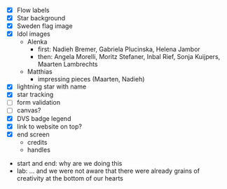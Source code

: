 - [x] Flow labels
- [x] Star background
- [x] Sweden flag image
- [x] Idol images
  - Alenka
    - first: Nadieh Bremer, Gabriela Plucinska, Helena Jambor
    - then: Angela Morelli, Moritz Stefaner, Inbal Rief, Sonja Kuijpers, Maarten Lambrechts
  - Matthias
    - impressing pieces (Maarten, Nadieh)
- [x] lightning star with name
- [x] star tracking
- [ ] form validation
- [ ] canvas?
- [x] DVS badge legend
- [x] link to website on top?
- [x] end screen
  - credits
  - handles


- start and end: why are we doing this
- lab: ... and we were not aware that there were already grains of creativity at the bottom of our hearts